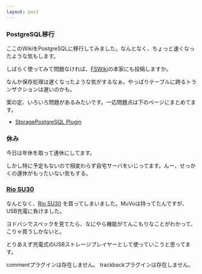 ```yaml
---
layout: post
---
```

<h3>PostgreSQL移行</h3>
<p>ここのWikiをPostgreSQLに移行してみました。なんとなく、ちょっと速くなったような気もします。</p>
<p>しばらく使ってみて問題なければ、<a href="http://fswiki.poi.jp/">FSWiki</a>の本家にも投稿しますか。</p>
<p>なんか保存処理は遅くなったような気がするなぁ。やっぱりテーブルに跨るトランザクションは遅いのかも。</p>
<p>案の定、いろいろ問題があるみたいです。一応問題点は下のページにまとめてます。</p>
<ul>
<li><a href="/?page=StoragePostgreSQL+Plugin" class="wikipage">StoragePostgreSQL Plugin</a></li>
</ul>
<h3>休み</h3>
<p>今日は年休を取って連休にしてます。</p>
<p>しかし特に予定もないので相変わらず自宅サーバをいじってます。んー、せっかくの連休がもったいない気もする。</p>
<h3><a href="http://www.rioaudio.jp/products/riosu30.html">Rio SU30</a></h3>
<p>なんとなく、<a href="/?page=Rio+SU30" class="wikipage">Rio SU30</a> を買ってしまいました。MuVoは持ってたんですが、USB充電に負けました。</p>
<p>ヨドバシでスペックを見てたら、なにやら機能がてんこもりなことがわかって、こりゃ買うしかないと。</p>
<p>とりあえず充電式のUSBストレージプレイヤーとして使っていこうと思ってます。</p>
<p><span class="error">commentプラグインは存在しません。</span> <span class="error">trackbackプラグインは存在しません。</span> </p>
